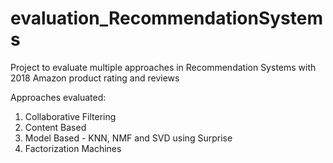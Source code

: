 # evaluation_RecommendationSystems
Project to evaluate multiple approaches in Recommendation Systems with 2018 Amazon product rating and reviews


Approaches evaluated:
1) Collaborative Filtering
2) Content Based
3) Model Based - KNN, NMF and SVD using Surprise
4) Factorization Machines
